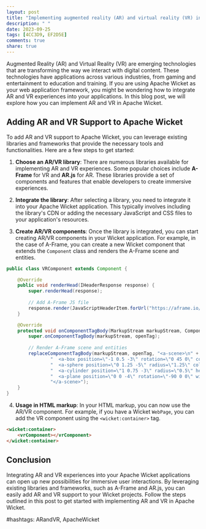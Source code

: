 ```yaml
---
layout: post
title: "Implementing augmented reality (AR) and virtual reality (VR) in Apache Wicket"
description: " "
date: 2023-09-25
tags: [4CC3D9, EF2D5E]
comments: true
share: true
---
```


Augmented Reality (AR) and Virtual Reality (VR) are emerging technologies that are transforming the way we interact with digital content. These technologies have applications across various industries, from gaming and entertainment to education and training. If you are using Apache Wicket as your web application framework, you might be wondering how to integrate AR and VR experiences into your applications. In this blog post, we will explore how you can implement AR and VR in Apache Wicket.

## Adding AR and VR Support to Apache Wicket

To add AR and VR support to Apache Wicket, you can leverage existing libraries and frameworks that provide the necessary tools and functionalities. Here are a few steps to get started:

1. **Choose an AR/VR library**: There are numerous libraries available for implementing AR and VR experiences. Some popular choices include **A-Frame** for VR and **AR.js** for AR. These libraries provide a set of components and features that enable developers to create immersive experiences.

2. **Integrate the library**: After selecting a library, you need to integrate it into your Apache Wicket application. This typically involves including the library's CDN or adding the necessary JavaScript and CSS files to your application's resources.

3. **Create AR/VR components**: Once the library is integrated, you can start creating AR/VR components in your Wicket application. For example, in the case of A-Frame, you can create a new Wicket component that extends the `Component` class and renders the A-Frame scene and entities.

```java
public class VRComponent extends Component {

    @Override
    public void renderHead(IHeaderResponse response) {
        super.renderHead(response);
        
        // Add A-Frame JS file
        response.render(JavaScriptHeaderItem.forUrl("https://aframe.io/releases/1.2.0/aframe.min.js"));
    }

    @Override
    protected void onComponentTagBody(MarkupStream markupStream, ComponentTag openTag) {
        super.onComponentTagBody(markupStream, openTag);
        
        // Render A-Frame scene and entities
        replaceComponentTagBody(markupStream, openTag, "<a-scene>\n" +
                "  <a-box position=\"-1 0.5 -3\" rotation=\"0 45 0\" color=\"#4CC3D9\"></a-box>\n" +
                "  <a-sphere position=\"0 1.25 -5\" radius=\"1.25\" color=\"#EF2D5E\"></a-sphere>\n" +
                "  <a-cylinder position=\"1 0.75 -3\" radius=\"0.5\" height=\"1.5\" color=\"#FFC65D\"></a-cylinder>\n" +
                "  <a-plane position=\"0 0 -4\" rotation=\"-90 0 0\" width=\"4\" height=\"4\" color=\"#7BC8A4\"></a-plane>\n" +
                "</a-scene>");
    }
}
```

4. **Usage in HTML markup**: In your HTML markup, you can now use the AR/VR component. For example, if you have a Wicket `WebPage`, you can add the VR component using the `<wicket:container>` tag.

```html
<wicket:container>
    <vrComponent></vrComponent>
</wicket:container>
```

## Conclusion

Integrating AR and VR experiences into your Apache Wicket applications can open up new possibilities for immersive user interactions. By leveraging existing libraries and frameworks, such as A-Frame and AR.js, you can easily add AR and VR support to your Wicket projects. Follow the steps outlined in this post to get started with implementing AR and VR in Apache Wicket.

#hashtags: ARandVR, ApacheWicket